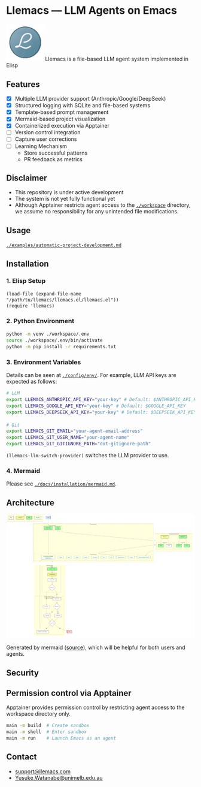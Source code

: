 <!-- Time-stamp: "2025-01-07 09:48:16 (ywatanabe)" -->
<!-- File: README.md -->
<!-- ---
!-- title: 2025-01-06 12:14:35
!-- author: ywata-note-win
!-- date: /home/ywatanabe/proj/llemacs/README.md
!-- --- -->

# Llemacs — LLM Agents on Emacs
<img src="./docs/logo/llemacs.gif" width="100" alt="Llemacs Logo">
Llemacs is a file-based LLM agent system implemented in Elisp

## Features
- [x] Multiple LLM provider support (Anthropic/Google/DeepSeek)
- [x] Structured logging with SQLite and file-based systems
- [x] Template-based prompt management
- [x] Mermaid-based project visualization
- [x] Containerized execution via Apptainer
- [ ] Version control integration
- [ ] Capture user corrections
- [ ] Learning Mechanism
  - Store successful patterns
  - PR feedback as metrics

## Disclaimer
- This repository is under active development
- The system is not yet fully functional yet
- Although Apptainer restricts agent access to the [`./workspace`](./workspace) directory, we assume no responsibility for any unintended file modifications.

## Usage

[`./examples/automatic-project-development.md`](./examples/automatic-project-development.md)

## Installation
### 1. Elisp Setup
``` elisp
(load-file (expand-file-name "/path/to/llemacs/llemacs.el/llemacs.el"))
(require 'llemacs)
```
### 2. Python Environment

``` bash
python -m venv ./workspace/.env
source ./workspace/.env/bin/activate
python -m pip install -r requirements.txt
```

### 3. Environment Variables
Details can be seen at [`./config/env/`](./config/env/).
For example, LLM API keys are expected as follows:
```bash
# LLM
export LLEMACS_ANTHROPIC_API_KEY="your-key" # Default: $ANTHROPIC_API_KEY
export LLEMACS_GOOGLE_API_KEY="your-key" # Default: $GOOGLE_API_KEY
export LLEMACS_DEEPSEEK_API_KEY="your-key" # Default: $DEEPSEEK_API_KEY

# Git
export LLEMACS_GIT_EMAIL="your-agent-email-address"
export LLEMACS_GIT_USER_NAME="your-agent-name"
export LLEMACS_GIT_GITIGNORE_PATH="dot-gitignore-path"
```
`(llemacs-llm-switch-provider)` switches the LLM provider to use.

### 4. Mermaid
Please see [`./docs/installation/mermaid.md`](./docs/installation/mermaid.md).


## Architecture
<a href="./docs/project_flow/project_flow.svg">
    <img src="./docs/project_flow/project_flow.gif" alt="Project Flow" width="800">
</a>

Generated by mermaid ([source](./docs/project_flow/project_flow.mmd)), which will be helpful for both users and agents.

## Security

## Permission control via Apptainer

Apptainer provides permission control by restricting agent access to the workspace directory only.

``` bash
main -m build  # Create sandbox
main -m shell  # Enter sandbox
main -m run    # Launch Emacs as an agent
```

## Contact
- support@llemacs.com
- Yusuke.Watanabe@unimelb.edu.au
